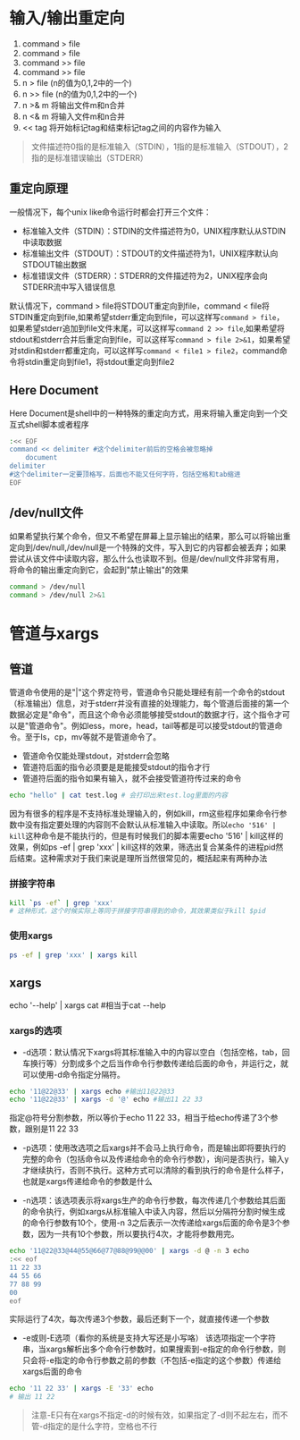# 输入/输出重定向
1. command > file
2. command > file
3. command >> file
4. command >> file
5. n > file (n的值为0,1,2中的一个)
6. n >> file (n的值为0,1,2中的一个)
7. n >& m 将输出文件m和n合并
8. n <& m 将输入文件m和n合并
9. << tag 将开始标记tag和结束标记tag之间的内容作为输入

> 文件描述符0指的是标准输入（STDIN），1指的是标准输入（STDOUT），2指的是标准错误输出（STDERR）
## 重定向原理
一般情况下，每个unix like命令运行时都会打开三个文件：
* 标准输入文件（STDIN）：STDIN的文件描述符为0，UNIX程序默认从STDIN中读取数据
* 标准输出文件（STDOUT）：STDOUT的文件描述符为1，UNIX程序默认向STDOUT输出数据
* 标准错误文件（STDERR）：STDERR的文件描述符为2，UNIX程序会向STDERR流中写入错误信息

默认情况下，command > file将STDOUT重定向到file，command < file将STDIN重定向到file,如果希望stderr重定向到file，可以这样写`command > file`，如果希望stderr追加到file文件末尾，可以这样写`command 2 >> file`,如果希望将stdout和stderr合并后重定向到file，可以这样写`command > file 2>&1`，如果希望对stdin和stderr都重定向，可以这样写`command < file1 > file2`，command命令将stdin重定向到file1，将stdout重定向到file2

## Here Document
Here Document是shell中的一种特殊的重定向方式，用来将输入重定向到一个交互式shell脚本或者程序
```bash
:<< EOF
command << delimiter #这个delimiter前后的空格会被忽略掉
    document
delimiter 
#这个delimiter一定要顶格写，后面也不能又任何字符，包括空格和tab缩进
EOF

```

## /dev/null文件
如果希望执行某个命令，但又不希望在屏幕上显示输出的结果，那么可以将输出重定向到/dev/null,/dev/null是一个特殊的文件，写入到它的内容都会被丢弃；如果尝试从该文件中读取内容，那么什么也读取不到。但是/dev/null文件非常有用，将命令的输出重定向到它，会起到"禁止输出"的效果

```bash
command > /dev/null
command > /dev/null 2>&1

```

# 管道与xargs

## 管道
管道命令使用的是"|"这个界定符号，管道命令只能处理经有前一个命令的stdout（标准输出）信息，对于stderr并没有直接的处理能力，每个管道后面接的第一个数据必定是"命令"，而且这个命令必须能够接受stdout的数据才行，这个指令才可以是"管道命令"。例如less，more，head，tail等都是可以接受stdout的管道命令。至于ls，cp，mv等就不是管道命令了。

* 管道命令仅能处理stdout，对stderr会忽略
* 管道符后面的指令必须要是是能接受stdout的指令才行
* 管道符后面的指令如果有输入，就不会接受管道符传过来的命令
```bash
echo "hello" | cat test.log # 会打印出来test.log里面的内容
```

因为有很多的程序是不支持标准处理输入的，例如kill，rm这些程序如果命令行参数中没有指定要处理的内容则不会默认从标准输入中读取。所以`echo '516' | kill`这种命令是不能执行的，但是有时候我们的脚本需要echo '516' | kill这样的效果，例如ps -ef | grep 'xxx' | kill这样的效果，筛选出复合某条件的进程pid然后结束。这种需求对于我们来说是理所当然很常见的，概括起来有两种办法

### 拼接字符串
```bash
kill `ps -ef` | grep 'xxx'
# 这种形式，这个时候实际上等同于拼接字符串得到的命令，其效果类似于kill $pid

```
### 使用xargs
```bash
ps -ef | grep 'xxx' | xargs kill
```

## xargs
echo '--help' | xargs cat #相当于cat --help

### xargs的选项
* -d选项：默认情况下xargs将其标准输入中的内容以空白（包括空格，tab，回车换行等）分割成多个之后当作命令行参数传递给后面的命令，并运行之，就可以使用-d命令指定分隔符。
```bash
echo '11@22@33' | xargs echo #输出11@22@33
echo '11@22@33' | xargs -d '@' echo #输出11 22 33

```
指定@符号分割参数，所以等价于echo 11 22 33，相当于给echo传递了3个参数，跟别是11 22 33

* -p选项：使用改选项之后xargs并不会马上执行命令，而是输出即将要执行的完整的命令（包括命令以及传递给命令的命令行参数），询问是否执行，输入y才继续执行，否则不执行。这种方式可以清除的看到执行的命令是什么样子，也就是xargs传递给命令的参数是什么

* -n选项：该选项表示将xargs生产的命令行参数，每次传递几个参数给其后面的命令执行，例如xargs从标准输入中读入内容，然后以分隔符分割时候生成的命令行参数有10个，使用-n 3之后表示一次传递给xargs后面的命令是3个参数，因为一共有10个参数，所以要执行4次，才能将参数用完。
```bash
echo '11@22@33@44@55@66@77@88@99@@00' | xargs -d @ -n 3 echo
:<< eof
11 22 33
44 55 66
77 88 99
00
eof
```
实际运行了4次，每次传递3个参数，最后还剩下一个，就直接传递一个参数

* -e或则-E选项（看你的系统是支持大写还是小写咯）
该选项指定一个字符串，当xargs解析出多个命令行参数时，如果搜索到-e指定的命令行参数，则只会将-e指定的命令行参数之前的参数（不包括-e指定的这个参数）传递给xargs后面的命令
```bash
echo '11 22 33' | xargs -E '33' echo
# 输出 11 22

```
>注意-E只有在xargs不指定-d的时候有效，如果指定了-d则不起左右，而不管-d指定的是什么字符，空格也不行